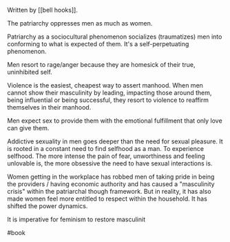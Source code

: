Written by [[bell hooks]].

The patriarchy oppresses men as much as women.

Patriarchy as a sociocultural phenomenon socializes (traumatizes) men into conforming to what is expected of them. It's a self-perpetuating phenomenon.

Men resort to rage/anger because they are homesick of their true, uninhibited self.

Violence is the easiest, cheapest way to assert manhood. When men cannot show their masculinity by leading, impacting those around them, being influential or being successful, they resort to violence to reaffirm themselves in their manhood.

Men expect sex to provide them with the emotional fulfillment that only love can give them.

Addictive sexuality in men goes deeper than the need for sexual pleasure. It is rooted in a constant need to find selfhood as a man. To experience selfhood. The more intense the pain of fear, unworthiness and feeling unlovable is, the more obsessive the need to have sexual interactions is.

Women getting in the workplace has robbed men of taking pride in being the providers / having economic authority and has caused a "masculinity crisis" within the patriarchal though framework. But in reality, it has also made women feel more entitled to respect within the household. It has shifted the power dynamics.

It is imperative for feminism to restore masculinit

#book